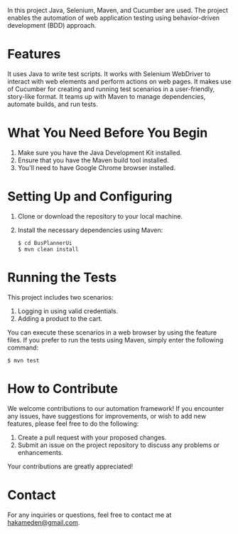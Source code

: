 In this project Java, Selenium, Maven, and Cucumber are used. The project enables the automation of web application testing using behavior-driven development (BDD) approach.

# Features

It uses Java to write test scripts.
It works with Selenium WebDriver to interact with web elements and perform actions on web pages.
It makes use of Cucumber for creating and running test scenarios in a user-friendly, story-like format.
It teams up with Maven to manage dependencies, automate builds, and run tests.

# What You Need Before You Begin

1) Make sure you have the Java Development Kit installed.
2) Ensure that you have the Maven build tool installed.
3) You'll need to have Google Chrome browser installed.

# Setting Up and Configuring

1) Clone or download the repository to your local machine.
2) Install the necessary dependencies using Maven:

   ```
   $ cd BusPlannerUi
   $ mvn clean install
   ```

# Running the Tests

This project includes two scenarios:

1) Logging in using valid credentials.
2) Adding a product to the cart.

You can execute these scenarios in a web browser by using the feature files.
If you prefer to run the tests using Maven, simply enter the following command:

```
$ mvn test
```

# How to Contribute

We welcome contributions to our automation framework! If you encounter any issues, have suggestions for improvements, or wish to add new features, please feel free to do the following:

1) Create a pull request with your proposed changes.
2) Submit an issue on the project repository to discuss any problems or enhancements.

Your contributions are greatly appreciated!


# Contact

For any inquiries or questions, feel free to contact me at hakameden@gmail.com.
